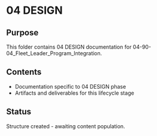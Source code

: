 # 04 DESIGN

## Purpose
This folder contains 04 DESIGN documentation for 04-90-04_Fleet_Leader_Program_Integration.

## Contents
- Documentation specific to 04 DESIGN phase
- Artifacts and deliverables for this lifecycle stage

## Status
Structure created - awaiting content population.
